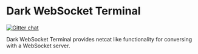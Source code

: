# Dark WebSocket Terminal
[![Gitter chat](https://badges.gitter.im/dwst.png)](https://gitter.im/dwst)



Dark WebSocket Terminal provides netcat like functionality for conversing with a WebSocket server.

